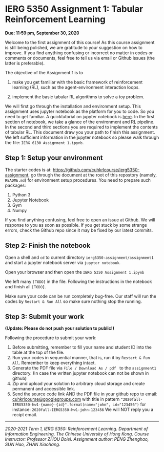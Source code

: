 # IERG 5350 Assignment 1: Tabular Reinforcement Learning

**Due: 11:59 pm, September 30, 2020**



Welcome to the first assignment of this course! As this course assignment is still being polished, we are gratitude to your suggestion on how to improve. If you find anything confusing or incorrect no matter in codes or comments or documents, feel free to tell us via email or Github issues (the latter is preferable).

The objective of the Assignment 1 is to 

1. make you get familiar with the basic framework of reinforcement learning (RL), such as the agent-environment interaction loops. 

2. implement the basic tabular RL algorithms to solve a toy problem.

We will first go through the installation and environment setup. This assignment uses jupyter notebook as the platform for you to code. So you need to get familiar. A quicktutorial on jupyter notebook is [here](https://www.dataquest.io/blog/jupyter-notebook-tutorial/). In the first section of notebook, we take a glance of the environment and RL pipeline. In the second and third sections you are required to implement the contents of tabular RL. This document draw you your path to finish this assignment. We left sufficient information in the jupyter notebook so please walk through the file: `IERG 6130 Assignment 1.ipynb`.



## Step 1: Setup your environment

The starter codes is at: https://github.com/cuhkrlcourse/ierg5350-assignment, go through the document at the root of this repostory (namely, `README.md`) for environment setup procedures. You need to prepare such packages:

1. Python 3
2. Jupyter Notebook
3. Gym
4. Numpy

If you find anything confusing, feel free to open an issue at Github. We will response to you as soon as possible. If you get stuck by some strange errors, check the Github repo since it may be fixed by our latest commits.



## Step 2: Finish the notebook

Open a shell and `cd` to current directory `ierg5350-assignment/assignment1` and start a jupyter notebook server via `jupyter notebook`.

Open your browser and then open the `IERG 5350 Assignment 1.ipynb`

We left many `[TODO]` in the file. Following the instructions in the notebook and finish all `[TODO]`. 

Make sure your code can be run completely bug-free. Our staff will run the codes by `Restart & Run All` so make sure nothing stop the running.



## Step 3: Submit your work

**(Update: Please do not push your solution to public!)**

Following the procedure to submit your work:

1. Before submitting, remember to fill your name and student ID into the table at the top of the file.
2. Run your codes in sequential manner, that is, run it by `Restart & Run All`. Remember to keep everything intact.
3. Generate the PDF file via `File / Download As / pdf ` to the `assignment1` directory. (In case the written jupyter notebook can not be shown in github)
4. Zip and upload your solution to arbitrary cloud storage and create permanent and accessible link.
5. Send the source code link AND the PDF file in your github repo to email: cuhkrlcourse@googlegroups.com with title in pattern `"2020fall-IERG5350-hw1-{name}-{id}".format(name="john", id="123456")` for instance: `2020fall-IERG5350-hw1-john-123456` We will NOT reply you a recipt email.



------

*2020-2021 Term 1, IERG 5350: Reinforcement Learning. Department of Information Engineering, The Chinese University of Hong Kong. Course Instructor: Professor ZHOU Bolei. Assignment author: PENG Zhenghao, SUN Hao, ZHAN Xiaohang.*